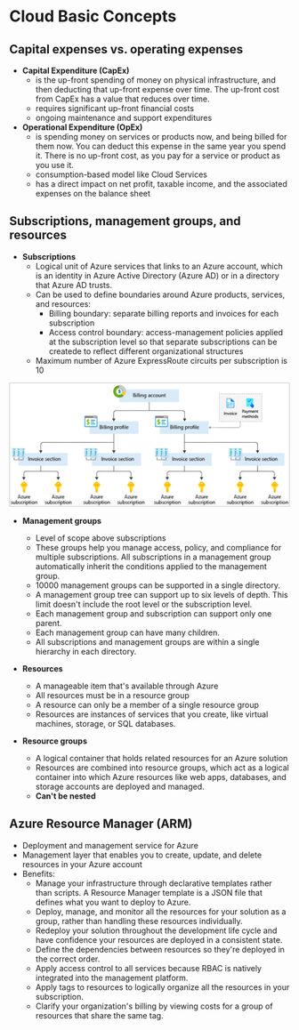 # Cloud Basic Concepts

## Capital expenses vs. operating expenses
- **Capital Expenditure (CapEx)**
    - is the up-front spending of money on physical infrastructure, and then deducting that up-front expense over time. The up-front cost from CapEx has a value that reduces over time.
    - requires significant up-front financial costs
    - ongoing maintenance and support expenditures
- **Operational Expenditure (OpEx)**
    - is spending money on services or products now, and being billed for them now. You can deduct this expense in the same year you spend it. There is no up-front cost, as you pay for a service or product as you use it.
    - consumption-based model like Cloud Services
    - has a direct impact on net profit, taxable income, and the associated expenses on the balance sheet

## Subscriptions, management groups, and resources
- **Subscriptions**
    - Logical unit of Azure services that links to an Azure account, which is an identity in Azure Active Directory (Azure AD) or in a directory that Azure AD trusts.
    - Can be used to define boundaries around Azure products, services, and resources:
        - Billing boundary: separate billing reports and invoices for each subscription
        - Access control boundary: access-management policies applied at the subscription level so that separate subscriptions can be createde to reflect different organizational structures
    - Maximum number of Azure ExpressRoute circuits per subscription is 10

![Billing Structure](./Images/billing-structure-overview-expanded.png)

- **Management groups**
    - Level of scope above subscriptions
    - These groups help you manage access, policy, and compliance for multiple subscriptions. All subscriptions in a management group automatically inherit the conditions applied to the management group.
    - 10000 management groups can be supported in a single directory.
    - A management group tree can support up to six levels of depth. This limit doesn't include the root level or the subscription level.
    - Each management group and subscription can support only one parent.
    - Each management group can have many children.
    - All subscriptions and management groups are within a single hierarchy in each directory.

- **Resources**
    - A manageable item that's available through Azure
    - All resources must be in a resource group
    - A resource can only be a member of a single resource group
    - Resources are instances of services that you create, like virtual machines, storage, or SQL databases.

- **Resource groups**
    - A logical container that holds related resources for an Azure solution
    - Resources are combined into resource groups, which act as a logical container into which Azure resources like web apps, databases, and storage accounts are deployed and managed.
    - **Can't be nested**

## Azure Resource Manager (ARM)
- Deployment and management service for Azure
- Management layer that enables you to create, update, and delete resources in your Azure account
- Benefits:
    - Manage your infrastructure through declarative templates rather than scripts. A Resource Manager template is a JSON file that defines what you want to deploy to Azure.
    - Deploy, manage, and monitor all the resources for your solution as a group, rather than handling these resources individually.
    - Redeploy your solution throughout the development life cycle and have confidence your resources are deployed in a consistent state.
    - Define the dependencies between resources so they're deployed in the correct order.
    - Apply access control to all services because RBAC is natively integrated into the management platform.
    - Apply tags to resources to logically organize all the resources in your subscription.
    - Clarify your organization's billing by viewing costs for a group of resources that share the same tag.
